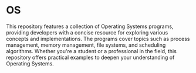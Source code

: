 # OS
This repository features a collection of Operating Systems programs, providing developers with a concise resource for exploring various concepts and implementations. The programs cover topics such as process management, memory management, file systems, and scheduling algorithms. Whether you're a student or a professional in the field, this repository offers practical examples to deepen your understanding of Operating Systems.
